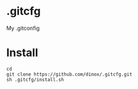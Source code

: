 .gitcfg
=======

My .gitconfig

# Install

    cd
    git clone https://github.com/dinox/.gitcfg.git
    sh .gitcfg/install.sh
